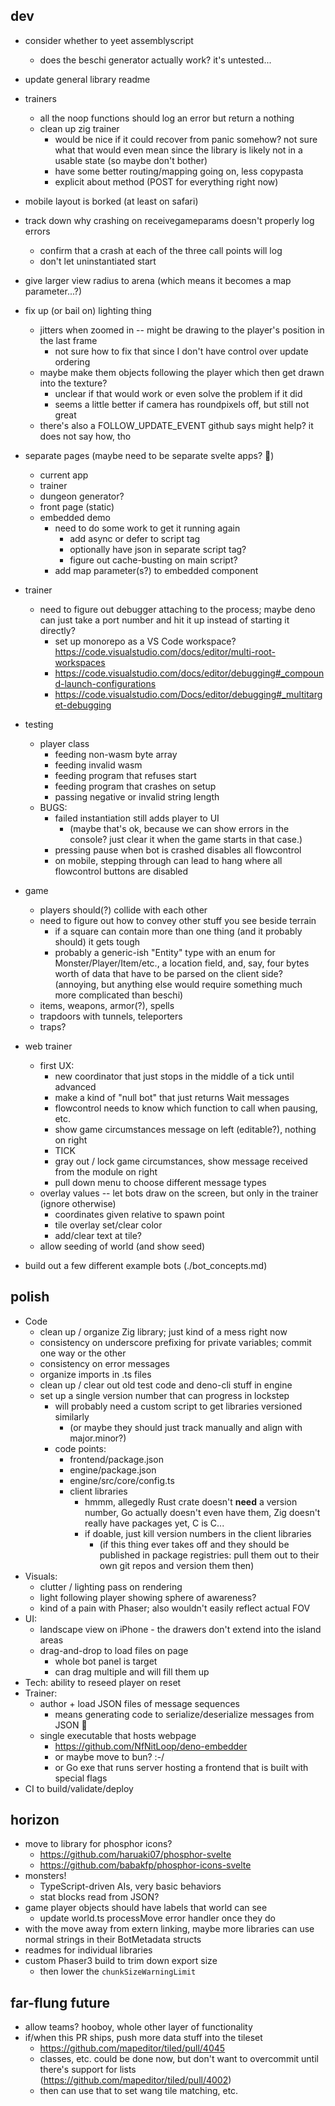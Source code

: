 ## dev
* consider whether to yeet assemblyscript
  * does the beschi generator actually work? it's untested...
* update general library readme
* trainers
  * all the noop functions should log an error but return a nothing
  * clean up zig trainer
    * would be nice if it could recover from panic somehow? not sure what that would even mean since the library is likely not in a usable state (so maybe don't bother)
    * have some better routing/mapping going on, less copypasta
    * explicit about method (POST for everything right now)

* mobile layout is borked (at least on safari)
* track down why crashing on receivegameparams doesn't properly log errors
  * confirm that a crash at each of the three call points will log
  * don't let uninstantiated start

* give larger view radius to arena (which means it becomes a map parameter...?)
* fix up (or bail on) lighting thing
    * jitters when zoomed in -- might be drawing to the player's position in the last frame
      * not sure how to fix that since I don't have control over update ordering
    * maybe make them objects following the player which then get drawn into the texture? 
      * unclear if that would work or even solve the problem if it did
      * seems a little better if camera has roundpixels off, but still not great
    * there's also a FOLLOW_UPDATE_EVENT github says might help? it does not say how, tho 

* separate pages (maybe need to be separate svelte apps? 🫠)
    * current app
    * trainer
    * dungeon generator?
    * front page (static)
    * embedded demo
        * need to do some work to get it running again
          * add async or defer to script tag
          * optionally have json in separate script tag?
          * figure out cache-busting on main script?
        * add map parameter(s?) to embedded component

* trainer
    * need to figure out debugger attaching to the process; maybe deno can just take a port number and hit it up instead of starting it directly? 
      * set up monorepo as a VS Code workspace? https://code.visualstudio.com/docs/editor/multi-root-workspaces
      * https://code.visualstudio.com/docs/editor/debugging#_compound-launch-configurations
      * https://code.visualstudio.com/Docs/editor/debugging#_multitarget-debugging

* testing
    * player class
        * feeding non-wasm byte array
        * feeding invalid wasm
        * feeding program that refuses start
        * feeding program that crashes on setup
        * passing negative or invalid string length
    * BUGS: 
      * failed instantiation still adds player to UI
        * (maybe that's ok, because we can show errors in the console? just clear it when the game starts in that case.)
      * pressing pause when bot is crashed disables all flowcontrol
      * on mobile, stepping through can lead to hang where all flowcontrol buttons are disabled

* game
    * players should(?) collide with each other
    * need to figure out how to convey other stuff you see beside terrain
        * if a square can contain more than one thing (and it probably should) it gets tough
        * probably a generic-ish "Entity" type with an enum for Monster/Player/Item/etc., a location field, and, say, four bytes worth of data that have to be parsed on the client side? (annoying, but anything else would require something much more complicated than beschi)
    * items, weapons, armor(?), spells
    * trapdoors with tunnels, teleporters
    * traps? 

* web trainer
  * first UX:
    * new coordinator that just stops in the middle of a tick until advanced
    * make a kind of "null bot" that just returns Wait messages
    * flowcontrol needs to know which function to call when pausing, etc. 
    * show game circumstances message on left (editable?), nothing on right
    * TICK
    * gray out / lock game circumstances, show message received from the module on right
    * pull down menu to choose different message types
  * overlay values -- let bots draw on the screen, but only in the trainer (ignore otherwise)
    * coordinates given relative to spawn point
    * tile overlay set/clear color
    * add/clear text at tile?
  * allow seeding of world (and show seed)
* build out a few different example bots (./bot_concepts.md)


## polish
* Code
    * clean up / organize Zig library; just kind of a mess right now
    * consistency on underscore prefixing for private variables; commit one way or the other
    * consistency on error messages
    * organize imports in .ts files
    * clean up / clear out old test code and deno-cli stuff in engine
    * set up a single version number that can progress in lockstep
        * will probably need a custom script to get libraries versioned similarly
            * (or maybe they should just track manually and align with major.minor?)
        * code points:
            * frontend/package.json
            * engine/package.json
            * engine/src/core/config.ts
            * client libraries
                * hmmm, allegedly Rust crate doesn't **need** a version number, Go actually doesn't even have them, Zig doesn't really have packages yet, C is C... 
                * if doable, just kill version numbers in the client libraries
                  * (if this thing ever takes off and they should be published in package registries: pull them out to their own git repos and version them then)
* Visuals: 
    * clutter / lighting pass on rendering
    * light following player showing sphere of awareness? 
    * kind of a pain with Phaser; also wouldn't easily reflect actual FOV
* UI: 
  * landscape view on iPhone - the drawers don't extend into the island areas
  * drag-and-drop to load files on page
    * whole bot panel is target
    * can drag multiple and will fill them up
* Tech: ability to reseed player on reset
* Trainer:
  * author + load JSON files of message sequences
    * means generating code to serialize/deserialize messages from JSON 😬
  * single executable that hosts webpage
    * https://github.com/NfNitLoop/deno-embedder
    * or maybe move to bun? :-/
    * or Go exe that runs server hosting a frontend that is built with special flags
* CI to build/validate/deploy


## horizon
* move to library for phosphor icons?
  * https://github.com/haruaki07/phosphor-svelte
  * https://github.com/babakfp/phosphor-icons-svelte
* monsters! 
  * TypeScript-driven AIs, very basic behaviors
  * stat blocks read from JSON?
* game player objects should have labels that world can see
  * update world.ts processMove error handler once they do
* with the move away from extern linking, maybe more libraries can use normal strings in their BotMetadata structs
* readmes for individual libraries
* custom Phaser3 build to trim down export size
  * then lower the `chunkSizeWarningLimit`

## far-flung future
* allow teams? hooboy, whole other layer of functionality
* if/when this PR ships, push more data stuff into the tileset
    * https://github.com/mapeditor/tiled/pull/4045
    * classes, etc. could be done now, but don't want to overcommit until there's support for lists (https://github.com/mapeditor/tiled/pull/4002)
    * then can use that to set wang tile matching, etc. 
